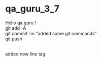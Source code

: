 # qa_guru_3_7

Hello qa.guru !<br>
git add -A<br>
git commit -m "added some git commands"<br>
git push<br><br>

added new line tag
